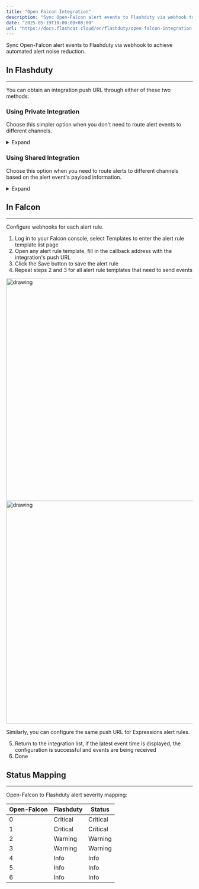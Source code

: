 ```yaml
---
title: "Open Falcon Integration"
description: "Sync Open-Falcon alert events to Flashduty via webhook to achieve automated alert noise reduction"
date: "2025-05-19T10:00:00+08:00"
url: "https://docs.flashcat.cloud/en/flashduty/open-falcon-integration-guide"
---
```


Sync Open-Falcon alert events to Flashduty via webhook to achieve automated alert noise reduction.

<div class="hide">

## In Flashduty
---
You can obtain an integration push URL through either of these two methods:

### Using Private Integration

Choose this simpler option when you don't need to route alert events to different channels.

<details>
  <summary>Expand</summary>
  
  1. Go to Flashduty console, select **Channel**, and enter a channel's details page
  2. Select the **Integrations** tab, click **Add Integration** to enter the integration page
  3. Choose **Falcon** integration, click **Save** to generate a card
  4. Click the generated card to view the **push URL**, copy it for later use. Done.
  
</details>

### Using Shared Integration

Choose this option when you need to route alerts to different channels based on the alert event's payload information.

<details>
  <summary>Expand</summary>
  
  1. Go to Flashduty console, select **Integration Center=>Alert Events** to enter the integration selection page
  2. Select **Falcon** integration:
        - **Integration Name**: Define a name for this integration
  3. Configure the default route and select the corresponding channel (after the integration is created, you can go to `Route` to configure more routing rules)
  4. Click **Save** and copy the newly generated **push URL** for later use
  5. Done
    
</details>
</div>

## In Falcon 
---
Configure webhooks for each alert rule.

<div class="md-block">
  
1. Log in to your Falcon console, select Templates to enter the alert rule template list page
2. Open any alert rule template, fill in the callback address with the integration's push URL
3. Click the Save button to save the alert rule
4. Repeat steps 2 and 3 for all alert rule templates that need to send events

<img alt="drawing" width="600" src="https://download.flashcat.cloud/open-falcon-tmpls.png" />
<img alt="drawing" width="600" src="https://download.flashcat.cloud/saas-open-falcon-rule.png" />

Similarly, you can configure the same push URL for Expressions alert rules.

5. Return to the integration list, if the latest event time is displayed, the configuration is successful and events are being received
6. Done

</div>

## Status Mapping
---
<div class="md-block">
  
Open-Falcon to Flashduty alert severity mapping:

| Open-Falcon |  Flashduty  | Status |
| ----------- | -------- | ---- |
| 0           | Critical | Critical |
| 1           | Critical | Critical |
| 2           | Warning  | Warning |
| 3           | Warning  | Warning |
| 4           | Info     | Info |
| 5           | Info     | Info |
| 6           | Info     | Info |

</div>
